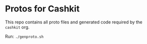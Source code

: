 # Protos for Cashkit

This repo contains all proto files and generated code required by the `cashkit` org.


Run: `./genproto.sh`